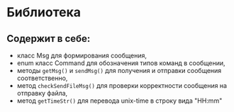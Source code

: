 # Библиотека

## Содержит в себе:
- класс Msg для формирования сообщения,
- enum класс Command для обозначения типов команд в сообщении,
- методы `getMsg()` и `sendMsg()` для получения и отправки сообщения соответственно,
- метод `checkSendFileMsg()` для проверки корректности сообщения на отправку файла,
- метод `getTimeStr()` для перевода unix-time в строку вида "HH:mm"
